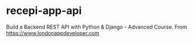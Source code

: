 # recepi-app-api
Build a Backend REST API with Python &amp; Django - Advanced Course. From https://www.londonappdeveloper.com
